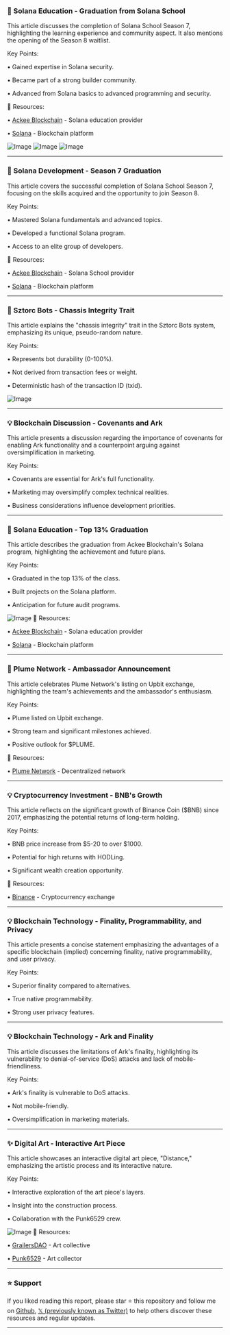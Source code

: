 ### 🤖 Solana Education - Graduation from Solana School

This article discusses the completion of Solana School Season 7, highlighting the learning experience and community aspect.  It also mentions the opening of the Season 8 waitlist.

Key Points:

• Gained expertise in Solana security.

• Became part of a strong builder community.


• Advanced from Solana basics to advanced programming and security.


🔗 Resources:

• [Ackee Blockchain](https://x.com/AckeeBlockchain) - Solana education provider

• [Solana](https://x.com/solana) - Blockchain platform


![Image](https://pbs.twimg.com/media/G1H4JbZaQAQt3pH?format=jpg&name=4096x4096)
![Image](https://pbs.twimg.com/media/G1H4rdDaQAUPEMZ?format=jpg&name=360x360)
![Image](https://pbs.twimg.com/media/G1H7SYhaQAEKTbc?format=jpg&name=small)


---

### 🤖 Solana Development - Season 7 Graduation

This article covers the successful completion of Solana School Season 7, focusing on the skills acquired and the opportunity to join Season 8.

Key Points:

• Mastered Solana fundamentals and advanced topics.

• Developed a functional Solana program.


• Access to an elite group of developers.


🔗 Resources:

• [Ackee Blockchain](https://x.com/AckeeBlockchain) - Solana School provider

• [Solana](https://x.com/solana) - Blockchain platform

---

### 🤖 Sztorc Bots - Chassis Integrity Trait

This article explains the "chassis integrity" trait in the Sztorc Bots system, emphasizing its unique, pseudo-random nature.

Key Points:

• Represents bot durability (0-100%).

• Not derived from transaction fees or weight.


• Deterministic hash of the transaction ID (txid).


![Image](https://pbs.twimg.com/media/G1GoLk6WIAE_Mna?format=png&name=small)


---

### 💡 Blockchain Discussion - Covenants and Ark

This article presents a discussion regarding the importance of covenants for enabling Ark functionality and a counterpoint arguing against oversimplification in marketing.

Key Points:

• Covenants are essential for Ark's full functionality.

• Marketing may oversimplify complex technical realities.


• Business considerations influence development priorities.


---

### 🤖 Solana Education - Top 13% Graduation

This article describes the graduation from Ackee Blockchain's Solana program, highlighting the achievement and future plans.

Key Points:

• Graduated in the top 13% of the class.

• Built projects on the Solana platform.


• Anticipation for future audit programs.


![Image](https://pbs.twimg.com/media/G1H5OwKW4AAklp2?format=jpg&name=small)
🔗 Resources:

• [Ackee Blockchain](https://x.com/AckeeBlockchain) - Solana education provider

• [Solana](https://x.com/solana) - Blockchain platform


---

### 🚀 Plume Network - Ambassador Announcement

This article celebrates Plume Network's listing on Upbit exchange, highlighting the team's achievements and the ambassador's enthusiasm.

Key Points:

• Plume listed on Upbit exchange.

• Strong team and significant milestones achieved.


• Positive outlook for $PLUME.


🔗 Resources:

• [Plume Network](https://x.com/plumenetwork) - Decentralized network


---

### 💡 Cryptocurrency Investment - BNB's Growth

This article reflects on the significant growth of Binance Coin ($BNB) since 2017, emphasizing the potential returns of long-term holding.

Key Points:

• BNB price increase from $5-20 to over $1000.

• Potential for high returns with HODLing.


• Significant wealth creation opportunity.


🔗 Resources:

• [Binance](https://x.com/binance) - Cryptocurrency exchange


---

### 💡 Blockchain Technology - Finality, Programmability, and Privacy

This article presents a concise statement emphasizing the advantages of a specific blockchain (implied) concerning finality, native programmability, and user privacy.

Key Points:

• Superior finality compared to alternatives.

• True native programmability.


• Strong user privacy features.


---

### 💡 Blockchain Technology - Ark and Finality

This article discusses the limitations of Ark's finality, highlighting its vulnerability to denial-of-service (DoS) attacks and lack of mobile-friendliness.

Key Points:

• Ark's finality is vulnerable to DoS attacks.

• Not mobile-friendly.


• Oversimplification in marketing materials.


---

### ✨ Digital Art - Interactive Art Piece

This article showcases an interactive digital art piece, "Distance," emphasizing the artistic process and its interactive nature.

Key Points:

• Interactive exploration of the art piece's layers.

• Insight into the construction process.


• Collaboration with the Punk6529 crew.


![Image](https://pbs.twimg.com/ext_tw_video_thumb/1701981552576540672/pu/img/gEC0SH5PNXstW4I3.jpg)
🔗 Resources:

• [GrailersDAO](https://x.com/GrailersDAO) - Art collective

• [Punk6529](https://x.com/punk6529) - Art collector


---

### ⭐️ Support

If you liked reading this report, please star ⭐️ this repository and follow me on [Github](https://github.com/Drix10), [𝕏 (previously known as Twitter)](https://x.com/DRIX_10_) to help others discover these resources and regular updates.

---